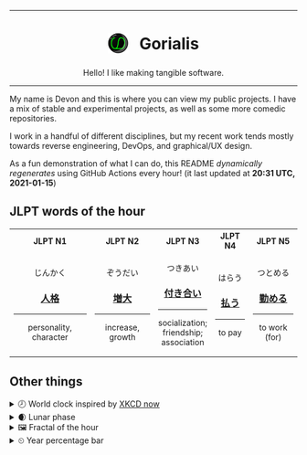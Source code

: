 ***

<h1 align="center">
<sub>
    <img src="readme/resources/avatar.png" height="36">
</sub>
&nbsp;
Gorialis
</h1>
<p align="center">
Hello! I like making tangible software.
</p>

***

My name is Devon and this is where you can view my public projects. I have a mix of stable and experimental projects, as well as some more comedic repositories.

I work in a handful of different disciplines, but my recent work tends mostly towards reverse engineering, DevOps, and graphical/UX design.

As a fun demonstration of what I can do, this README *dynamically regenerates* using GitHub Actions every hour! (it last updated at **20:31 UTC, 2021-01-15**)

<h2>JLPT words of the hour</h2>
<table>
    <tr>
        <th>JLPT N1</th>
        <th>JLPT N2</th>
        <th>JLPT N3</th>
        <th>JLPT N4</th>
        <th>JLPT N5</th>
    </tr>
    <tr>
        <td>
            <p align="center">じんかく</p>
            <h3 align="center"><b><a href="https://jisho.org/search/%E4%BA%BA%E6%A0%BC">人格</a></b></h3>
            <hr>
            <p align="center">personality,<wbr> character</p>
        </td>
        <td>
            <p align="center">ぞうだい</p>
            <h3 align="center"><b><a href="https://jisho.org/search/%E5%A2%97%E5%A4%A7">増大</a></b></h3>
            <hr>
            <p align="center">increase,<wbr> growth</p>
        </td>
        <td>
            <p align="center">つきあい</p>
            <h3 align="center"><b><a href="https://jisho.org/search/%E4%BB%98%E3%81%8D%E5%90%88%E3%81%84">付き合い</a></b></h3>
            <hr>
            <p align="center">socialization;<br> friendship;<br> association</p>
        </td>
        <td>
            <p align="center">はらう</p>
            <h3 align="center"><b><a href="https://jisho.org/search/%E6%89%95%E3%81%86">払う</a></b></h3>
            <hr>
            <p align="center">to pay</p>
        </td>
        <td>
            <p align="center">つとめる</p>
            <h3 align="center"><b><a href="https://jisho.org/search/%E5%8B%A4%E3%82%81%E3%82%8B">勤める</a></b></h3>
            <hr>
            <p align="center">to work (for)</p>
        </td>
    </tr>
</table>

<h2>Other things</h2>
<details>
<summary>🕗  World clock inspired by <a href="https://xkcd.com/now">XKCD now</a></summary>

> <img src="generated/now.png" width="512">

</details>
<details>
<summary>🌒 Lunar phase</summary>

The moon is approximately 11.00% through its phase (Waxing Crescent).

</details>
<details>
<summary>&#x1f5bc; Fractal of the hour</summary>

> <img src="generated/fractal.png" width="512">

</details>
<details>
<summary>&#x23f2; Year percentage bar</summary>
<pre><code>2021 [▁▁▁▁▁▁▁▁▁▁▁▁▁▁▁▁▁▁▁▁] 4.07%</code></pre>
</details>
